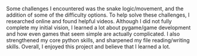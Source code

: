 Some challenges I encountered was the snake logic/movement, and the addition of some of the difficulty options. To help solve these challenges, I researched online and found helpful videos. Although I did not fully complete my initial vision, I learned a lot about pygame/game development and how even games that seem simple are actually complicated. I also strengthened my core python skills, and sharpened my file reading/writing skills. Overall, I enjoyed this project and believe that I learned a lot.
